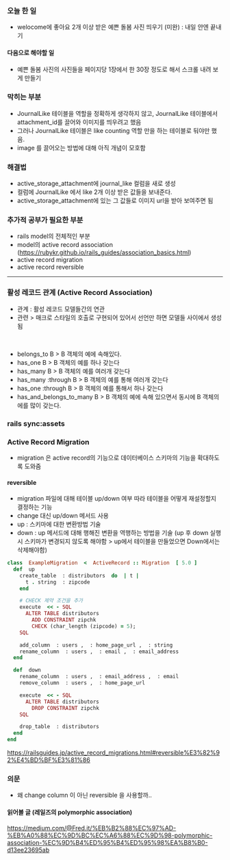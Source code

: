 ### 오늘 한 일 
- welocome에 좋아요 2개 이상 받은 예쁜 돌봄 사진 띄우기 (미완) : 내일 안엔 끝내기 

#### 다음으로 해야할 일 
- 예쁜 돌봄 사진의 사진들을 페이지당 1장에서 한 30장 정도로 해서 스크롤 내려 보게 만들기 

### 막히는 부분 
- JournalLike 테이블을 역할을 정확하게 생각하지 않고, JournalLike 테이블에서 attachment_id를 끌어와 이미지를 띄우려고 했음
- 그러나 JournalLike 테이블은 like counting 역할 만을 하는 테이블로 둬야만 했음. 
- image 를 끌어오는 방법에 대해 아직 개념이 모호함 

### 해결법 
- active_storage_attachment에 journal_like 컬럼을 새로 생성
- 컬럼에 JournalLike 에서 like 2개 이상 받은 값들을 보내준다. 
- active_storage_attachment에 있는 그 값들로 이미지 url을 받아 보여주면 됨 

### 추가적 공부가 필요한 부분 
- rails model의 전체적인 부분 
- model의 active record association (https://rubykr.github.io/rails_guides/association_basics.html)
- active record migration
- active record reversible 

___________________


### 활성 레코드 관계 (Active Record Association)
- 관계 : 활성 레코드 모델들간의 연관 
- 관련 > 매크로 스타일의 호출로 구현되어 있어서 선언만 하면 모델들 사이에서 생성됨 
<br>

- belongs_to B > B 객체의 예에 속해있다. 
- has_one B > B 객체의 예를 하나 갖는다 
- has_many B > B 객체의 예를 여러개 갖는다 
- has_many :through B > B 객체의 예를 통해 여러개 갖는다 
- has_one :through B > B 객체의 예를 통해서 하나 갖는다 
- has_and_belongs_to_many B > B 객체의 예에 속해 있으면서 동시에 B 객체의 에를 많이 갖는다. 


### rails sync:assets


### Active Record Migration 
- migration 은 active record의 기능으로 데이터베이스 스키마의 기능을 확대하도록 도와줌 

#### reversible 
- migration 파일에 대해 테이블 up/down 여부 따라 테이블을 어떻게 재설정할지 결정하는 기능 
- change 대신 up/down 메서드 사용 
- up : 스키마에 대한 변환방법 기술 
- down : up 메서드에 대해 행해진 변환을 역행하는 방법을 기술 
(up 후 down 실행 시 스키마가 변경되지 않도록 해야함 > up에서 테이블을 만들었으면 Down에서는 삭제해야함)

```ruby
class  ExampleMigration  <  ActiveRecord :: Migration  [ 5.0 ] 
  def  up 
    create_table  : distributors  do  | t | 
      t . string  : zipcode 
    end

    # CHECK 제약 조건을 추가 
    execute  << - SQL
      ALTER TABLE distributors
        ADD CONSTRAINT zipchk
        CHECK (char_length (zipcode) = 5);
    SQL

    add_column  : users ,  : home_page_url ,  : string 
    rename_column  : users ,  : email ,  : email_address 
  end

  def  down 
    rename_column  : users ,  : email_address ,  : email 
    remove_column  : users ,  : home_page_url

    execute  << - SQL
      ALTER TABLE distributors
        DROP CONSTRAINT zipchk
    SQL

    drop_table  : distributors 
  end 
end
```

https://railsguides.jp/active_record_migrations.html#reversible%E3%82%92%E4%BD%BF%E3%81%86


### 의문 
- 왜 change column 이 아닌 reversible 을 사용할까.. 

#### 읽어볼 글 (레일즈의 polymorphic association)
https://medium.com/@Fred.it/%EB%B2%88%EC%97%AD-%EB%A0%88%EC%9D%BC%EC%A6%88%EC%9D%98-polymorphic-association-%EC%9D%B4%ED%95%B4%ED%95%98%EA%B8%B0-d13ee23695ab

